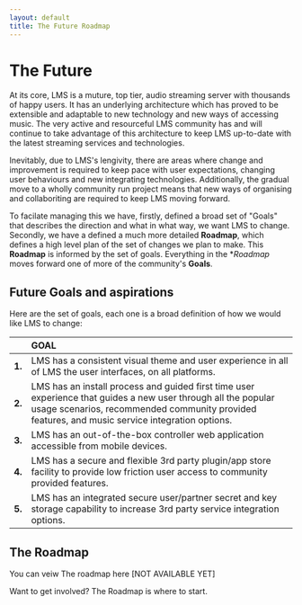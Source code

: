 ```yaml
---
layout: default
title: The Future Roadmap
---
```


# The Future
At its core, LMS is a muture, top tier,  audio streaming server with thousands of happy users.  It has an underlying architecture which has proved to be extensible and adaptable to new technology and new ways of accessing music.  The very active and resourceful LMS community has and will continue to take advantage of this architecture to keep LMS up-to-date with the latest streaming services and technologies.

Inevitably, due to LMS's lengivity, there are areas where change and improvement is required to keep pace with user expectations, changing user behaviours and new integrating technologies.
Additionally, the gradual move to a wholly community run project means that new ways of organising and collaboriting are required to keep LMS moving forward.

To facilate managing this we have, firstly,  defined a broad set of  "Goals" that describes the direction and what in what way, we want LMS to change.  Secondly, we have a defined a much more detailed **Roadmap**, which defines a high level plan of the set of changes we plan to make.   This **Roadmap** is informed by the set of goals. Everything in the **Roadmap* moves forward one of more of the community's **Goals**.

## Future Goals and aspirations

Here are the set of goals, each one is a broad definition of how we would like LMS to change:

| | GOAL|
|:-:|:-|
|**1.**|LMS has a consistent visual theme and user experience in all of LMS the user interfaces, on all platforms.|
|**2.**|LMS has an install process and guided first time user experience that guides a new user through all the popular usage scenarios, recommended community provided features, and music service integration options.|
|**3.**|LMS has an out-of-the-box controller web application accessible from mobile devices.|
|**4.**|LMS has a secure and flexible 3rd party plugin/app store facility to provide low friction user access to community provided features.|
|**5.**|LMS has an integrated secure user/partner secret and key storage capability to increase 3rd party service integration options.|


## The Roadmap

You can veiw The roadmap here [NOT AVAILABLE YET]

Want to get involved?   The Roadmap is where to start.



